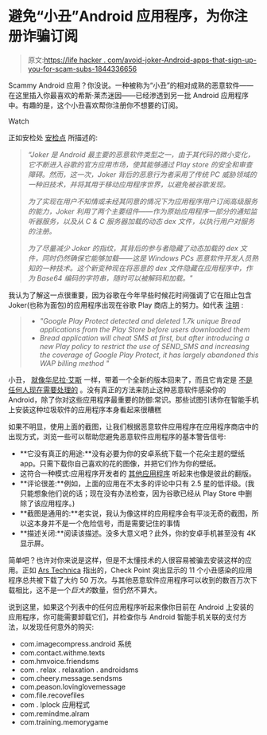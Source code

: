 # 避免“小丑”Android 应用程序，为你注册诈骗订阅

> 原文:[https://life hacker . com/avoid-joker-Android-apps-that-sign-up-you-for-scam-subs-1844336656](https://lifehacker.com/avoid-joker-android-apps-that-sign-you-up-for-scam-subs-1844336656)

Scammy Android 应用？你没说。一种被称为“小丑”的相对成熟的恶意软件——在这里插入你最喜欢的希斯·莱杰迷因——已经渗透到另一批 Android 应用程序中。有趣的是，这个小丑喜欢帮你注册你不想要的订阅。

Watch

正如安检处 [安检点](https://research.checkpoint.com/2020/new-joker-variant-hits-google-play-with-an-old-trick/) 所描述的:

> *“Joker 是 Android 最主要的恶意软件类型之一，由于其代码的微小变化，它不断进入谷歌的官方应用市场，使其能够通过 Play store 的安全和审查障碍。然而，这一次，Joker 背后的恶意行为者采用了传统 PC 威胁领域的一种旧技术，并将其用于移动应用程序世界，以避免被谷歌发现。*
> 
> *为了实现在用户不知情或未经其同意的情况下为应用程序用户订阅高级服务的能力，Joker 利用了两个主要组件——作为原始应用程序一部分的通知监听器服务，以及从 C & C 服务器加载的动态 dex 文件，以执行用户对服务的注册。*
> 
> *为了尽量减少 Joker 的指纹，其背后的参与者隐藏了动态加载的 dex 文件，同时仍然确保它能够加载——这是 Windows PCs 恶意软件开发人员熟知的一种技术。这个新变种现在将恶意的 dex 文件隐藏在应用程序中，作为 Base64 编码的字符串，随时可以被解码和加载。"*

我认为了解这一点很重要，因为谷歌在今年早些时候花时间强调了它在阻止包含 Joker(也称为面包)的应用程序出现在谷歌 Play 商店上的努力。如代表 [注明](https://security.googleblog.com/2020/01/pha-family-highlights-bread-and-friends.html) :

> *   *"Google Play Protect detected and deleted 1.7k unique Bread applications from the Play Store before users downloaded them*
> *   *Bread application will cheat SMS at first, but after introducing a new Play policy to restrict the use of SEND_SMS and increasing the coverage of Google Play Protect, it has largely abandoned this WAP billing method "*

小丑， [就像华尼拉·艾斯](https://theweek.com/speedreads/923377/vanilla-ice-cancels-controversial-midpandemic-concert) 一样，带着一个全新的版本回来了，而且它肯定是 [不是任何人现在需要处理的](https://www.cnn.com/2020/07/02/entertainment/vanilla-ice-concert-covid-trnd/index.html) 。没有真正的方法来防止这种恶意软件感染你的 Android，除了你对这些应用程序最重要的防御:常识。那些试图引诱你在智能手机上安装这种垃圾软件的应用程序本身看起来很糟糕

如果不明显，使用上面的截图，让我们根据恶意软件应用程序在应用程序商店中的出现方式，浏览一些可以帮助您避免恶意软件应用程序的基本警告信号:

*   **它没有真正的用途:**没有必要为你的安卓系统下载一个花朵主题的壁纸 app。只需下载你自己喜欢的花的图像，并把它们作为你的壁纸。
*   这符合一种模式:应用程序开发者的 [其他应用程序](https://androidappsapk.co/developer/robert-williams/) 听起来也像是彼此的翻版。
*   **评论很差:**例如，上面的应用在不太多的评论中只有 2.5 星的低评级。(我只能想象他们说的话；现在没有办法检查，因为谷歌已经从 Play Store 中删除了该应用程序。)
*   **截图是通用的:**老实说，我认为像这样的应用程序会有平淡无奇的截图，所以这本身并不是一个危险信号，而是需要记住的事情
*   **描述关闭:**阅读该描述。没多大意义吧？此外，你的安卓手机甚至没有 4K 显示屏。

简单吧？也许对你来说是这样，但是不太懂技术的人很容易被骗去安装这样的应用。正如 [Ars Technica](https://arstechnica.com/information-technology/2020/07/google-play-apps-with-500000-downloads-subscribe-users-to-costly-services/) 指出的，Check Point 突出显示的 11 个小丑感染的应用程序总共被下载了大约 50 万次。与其他恶意软件应用程序可以收到的数百万次下载相比，这不是一个*巨大的*数量，但仍然不算大。

说到这里，如果这个列表中的任何应用程序听起来像你目前在 Android 上安装的应用程序，你可能需要卸载它们，并检查你与 Android 智能手机关联的支付方法，以发现任何意外的购买:

*   com.imagecompress.android 系统
*   com.contact.withme.texts
*   com.hmvoice.friendsms
*   com . relax . relaxation . androidsms
*   com.cheery.message.sendsms
*   com.peason.lovinglovemessage
*   com.file.recovefiles
*   com . lplock 应用程式
*   com.remindme.alram
*   com.training.memorygame